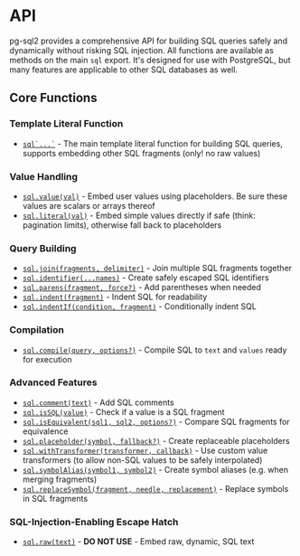 # API

pg-sql2 provides a comprehensive API for building SQL queries safely and
dynamically without risking SQL injection. All functions are available as
methods on the main `sql` export. It's designed for use with PostgreSQL, but
many features are applicable to other SQL databases as well.

## Core Functions

### Template Literal Function

- [`` sql`...` ``](./sql.md) - The main template literal function for building
  SQL queries, supports embedding other SQL fragments (only! no raw values)

### Value Handling

- [`sql.value(val)`](./sql-value.md) - Embed user values using placeholders. Be
  sure these values are scalars or arrays thereof
- [`sql.literal(val)`](./sql-literal.md) - Embed simple values directly if safe
  (think: pagination limits), otherwise fall back to placeholders

### Query Building

- [`sql.join(fragments, delimiter)`](./sql-join.md) - Join multiple SQL fragments together
- [`sql.identifier(...names)`](./sql-identifier.md) - Create safely escaped SQL identifiers
- [`sql.parens(fragment, force?)`](./sql-parens.md) - Add parentheses when needed
- [`sql.indent(fragment)`](./sql-indent.md) - Indent SQL for readability
- [`sql.indentIf(condition, fragment)`](./sql-indent-if.md) - Conditionally indent SQL

### Compilation

- [`sql.compile(query, options?)`](./sql-complie.md) - Compile SQL to `text` and `values` ready for execution

### Advanced Features

- [`sql.comment(text)`](./sql-comment.md) - Add SQL comments
- [`sql.isSQL(value)`](./sql-is-sql.md) - Check if a value is a SQL fragment
- [`sql.isEquivalent(sql1, sql2, options?)`](./sql-is-equivalent.md) - Compare SQL fragments for equivalence
- [`sql.placeholder(symbol, fallback?)`](./sql-placeholder.md) - Create replaceable placeholders
- [`sql.withTransformer(transformer, callback)`](./sql-with-transformer.md) - Use custom value transformers (to allow non-SQL values to be safely interpolated)
- [`sql.symbolAlias(symbol1, symbol2)`](./sql-symbol-alias.md) - Create symbol aliases (e.g. when merging fragments)
- [`sql.replaceSymbol(fragment, needle, replacement)`](./sql-replace-symbol.md) - Replace symbols in SQL fragments

### SQL-Injection-Enabling Escape Hatch

- [`sql.raw(text)`](./sql-raw.md) - **DO NOT USE** - Embed raw, dynamic, SQL text
